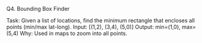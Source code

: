 Q4. Bounding Box Finder

Task: Given a list of locations, find the minimum rectangle that encloses all points (min/max lat-long).
Input: [(1,2), (3,4), (5,0)]
Output: min=(1,0), max=(5,4)
Why: Used in maps to zoom into all points.